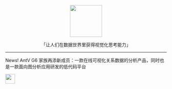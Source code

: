 <p align="center">
  <a href="https://antv.vision">
    <img width="100" src="https://gw.alipayobjects.com/mdn/rms_0d75e8/afts/img/A*T3edT7ChQTQAAAAAAAAAAAAAARQnAQ">
  </a>
</p>

<p align="center">「让人们在数据世界里获得视觉化思考能力」</p>

<hr height='1px'/>

<span>News! AntV G6 家族再添新成员：一款在线可视化关系数据的分析产品，同时也是一款面向图分析应用研发的低代码平台</span>

<p>
<a href="https://github.com/antvis/GraphInsight">
  <img height="30" src="https://gw.alipayobjects.com/zos/bmw-prod/c2d4b2f5-2a34-4ae5-86c4-df97f7136105.svg">
</a>
</p>

